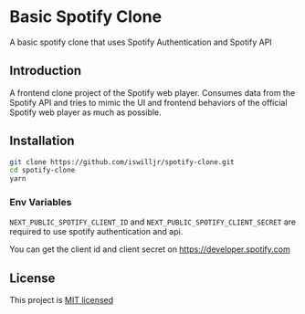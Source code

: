 # Basic Spotify Clone

A basic spotify clone that uses Spotify Authentication and Spotify API

## Introduction

A frontend clone project of the Spotify web player. Consumes data from the Spotify API and tries to mimic the UI and frontend behaviors of the official Spotify web player as much as possible.

## Installation

```bash
git clone https://github.com/iswilljr/spotify-clone.git
cd spotify-clone
yarn
```

### Env Variables

`NEXT_PUBLIC_SPOTIFY_CLIENT_ID` and `NEXT_PUBLIC_SPOTIFY_CLIENT_SECRET` are required to use spotify authentication and api.

You can get the client id and client secret on <https://developer.spotify.com>

## License

This project is [MIT licensed](./LICENSE)
